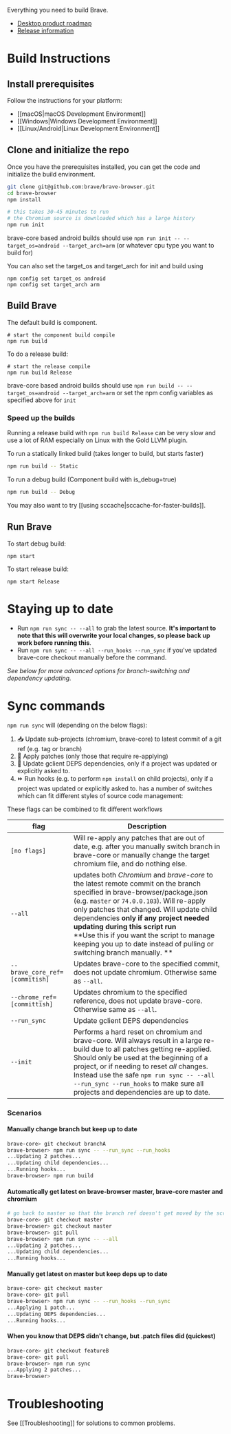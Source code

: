 Everything you need to build Brave.

- [Desktop product roadmap](https://github.com/brave/brave-browser/wiki/roadmap)
- [Release information](https://github.com/brave/brave-browser/wiki/Brave-Release-Schedule)

# Build Instructions

## Install prerequisites

Follow the instructions for your platform:

- [[macOS|macOS Development Environment]]
- [[Windows|Windows Development Environment]]
- [[Linux/Android|Linux Development Environment]]

## Clone and initialize the repo

Once you have the prerequisites installed, you can get the code and initialize the build environment.

```bash
git clone git@github.com:brave/brave-browser.git
cd brave-browser
npm install

# this takes 30-45 minutes to run
# the Chromium source is downloaded which has a large history
npm run init
```
brave-core based android builds should use `npm run init -- --target_os=android --target_arch=arm` (or whatever cpu type you want to build for)

You can also set the target_os and target_arch for init and build using
```
npm config set target_os android
npm config set target_arch arm
```

## Build Brave
The default build is component.
```
# start the component build compile
npm run build
```

To do a release build:
```
# start the release compile
npm run build Release
```

brave-core based android builds should use `npm run build -- --target_os=android --target_arch=arm` or set the npm config variables as specified above for `init`

### Speed up the builds

Running a release build with `npm run build Release` can be very slow and use a lot of RAM especially on Linux with the Gold LLVM plugin.

To run a statically linked build (takes longer to build, but starts faster)
```bash
npm run build -- Static
```

To run a debug build (Component build with is_debug=true)
```bash
npm run build -- Debug
```

You may also want to try [[using sccache|sccache-for-faster-builds]].

## Run Brave
To start debug build:

`npm start`

To start release build:

`npm start Release`

# Staying up to date

- Run `npm run sync -- --all` to grab the latest source. **It's important to note that this will overwrite your local changes, so please back up work before running this**.
- Run `npm run sync -- --all --run_hooks --run_sync` if you've updated brave-core checkout manually before the command.

_See below for more advanced options for branch-switching and dependency updating._

# Sync commands

`npm run sync` will (depending on the below flags):
1. 📥 Update sub-projects (chromium, brave-core) to latest commit of a git ref (e.g. tag or branch)
2. 🤕 Apply patches (only those that require re-applying)
3. 🔄 Update gclient DEPS dependencies, only if a project was updated or explicitly asked to.
4. ⏩ Run hooks (e.g. to perform `npm install` on child projects), only if a project was updated or explicitly asked to.
 has a number of switches which can fit different styles of source code management:

These flags can be combined to fit different workflows

| flag | Description |
|---|---|
|`[no flags]`|Will re-apply any patches that are out of date, e.g. after you manually switch branch in brave-core or manually change the target chromium file, and do nothing else.|
|`--all`| updates both _Chromium_ and _brave-core_ to the latest remote commit on the branch specified in brave-browser/package.json (e.g. `master` or `74.0.0.103`). Will re-apply only patches that changed. Will update child dependencies **only if any project needed updating during this script run** <br> **Use this if you want the script to manage keeping you up to date instead of pulling or switching branch manually. **|
|`--brave_core_ref=[commitish]`| Updates brave-core to the specified commit, does not update chromium. Otherwise same as `--all`.|
|`--chrome_ref=[committish]`| Updates chromium to the specified reference, does not update brave-core. Otherwise same as `--all`.|
|`--run_sync`| Update gclient DEPS dependencies|
|`--init`| Performs a hard reset on chromium and brave-core. Will always result in a large re-build due to all patches getting re-applied. Should only be used at the beginning of a project, or if needing to reset _all_ changes. Instead use the safe `npm run sync -- --all --run_sync --run_hooks` to make sure all projects and dependencies are up to date.|

### Scenarios

#### Manually change branch but keep up to date
```bash
brave-core> git checkout branchA
brave-browser> npm run sync -- --run_sync --run_hooks
...Updating 2 patches...
...Updating child dependencies...
...Running hooks...
brave-browser> npm run build
```

#### Automatically get latest on brave-browser master, brave-core master and chromium
```bash
# go back to master so that the branch ref doesn't get moved by the script
brave-core> git checkout master
brave-browser> git checkout master
brave-browser> git pull
brave-browser> npm run sync -- --all
...Updating 2 patches...
...Updating child dependencies...
...Running hooks...
```

#### Manually get latest on master but keep deps up to date
```bash
brave-core> git checkout master
brave-core> git pull
brave-browser> npm run sync -- --run_hooks --run_sync
...Applying 1 patch...
...Updating DEPS dependencies...
...Running hooks...
```

#### When you know that DEPS didn't change, but .patch files did (quickest)
```bash
brave-core> git checkout featureB
brave-core> git pull
brave-browser> npm run sync
...Applying 2 patches...
brave-browser>
```

# Troubleshooting

See [[Troubleshooting]] for solutions to common problems.